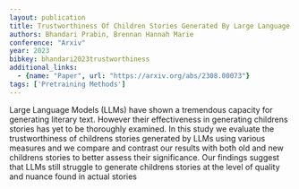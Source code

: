 ```yaml
---
layout: publication
title: Trustworthiness Of Children Stories Generated By Large Language Models
authors: Bhandari Prabin, Brennan Hannah Marie
conference: "Arxiv"
year: 2023
bibkey: bhandari2023trustworthiness
additional_links:
  - {name: "Paper", url: "https://arxiv.org/abs/2308.00073"}
tags: ['Pretraining Methods']
---
```

Large Language Models (LLMs) have shown a tremendous capacity for generating literary text. However their effectiveness in generating childrens stories has yet to be thoroughly examined. In this study we evaluate the trustworthiness of childrens stories generated by LLMs using various measures and we compare and contrast our results with both old and new childrens stories to better assess their significance. Our findings suggest that LLMs still struggle to generate childrens stories at the level of quality and nuance found in actual stories
